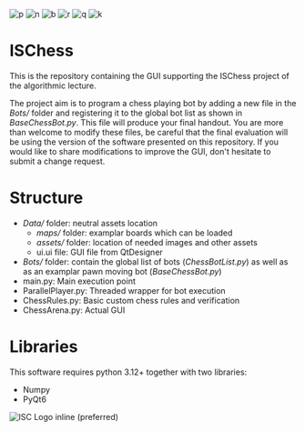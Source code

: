 
![p](https://github.com/LouisMLettry/ISChess/assets/114392644/e996f958-ccf3-4e72-ae8d-d2748ab24cae)
![n](https://github.com/LouisMLettry/ISChess/assets/114392644/25fc2ba7-d69d-4f63-8910-2205226ab65f)
![b](https://github.com/LouisMLettry/ISChess/assets/114392644/d6a80f82-8b3e-445a-818e-3ecec2d02217)
![r](https://github.com/LouisMLettry/ISChess/assets/114392644/f765a7ec-44bc-41b6-b2db-a0183ea67c6e)
![q](https://github.com/LouisMLettry/ISChess/assets/114392644/70e75741-8b8d-43f4-a08f-8ff7326005d4)
![k](https://github.com/LouisMLettry/ISChess/assets/114392644/1c20c806-fe70-4f7a-be0b-a32725c57400)

# ISChess
This is the repository containing the GUI supporting the ISChess project of the algorithmic lecture.

The project aim is to program a chess playing bot by adding a new file in the *Bots/* folder and registering it to the global bot list as shown in *BaseChessBot.py*. This file will produce your final handout.
You are more than welcome to modify these files, be careful that the final evaluation will be using the version of the software presented on this repository. If you would like to share modifications to improve the GUI, don't hesitate to submit a change request.

# Structure
- *Data/* folder: neutral assets location 
   - *maps/* folder: examplar boards which can be loaded
   - *assets/* folder: location of needed images and other assets
   - ui.ui file: GUI file from QtDesigner
- *Bots/* folder: contain the global list of bots (*ChessBotList.py*) as well as as an examplar pawn moving bot (*BaseChessBot.py*)
- main.py: Main execution point
- ParallelPlayer.py: Threaded wrapper for bot execution
- ChessRules.py: Basic custom chess rules and verification
- ChessArena.py: Actual GUI 

# Libraries
This software requires python 3.12+ together with two libraries:
- Numpy
- PyQt6

![ISC Logo inline (preferred)](https://github.com/LouisMLettry/ISChess/assets/114392644/799c6157-3088-4b0b-be09-ac805a2bd024)
